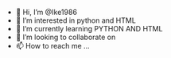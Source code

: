 - 👋 Hi, I’m @Ike1986
- 👀 I’m interested in python and HTML
- 🌱 I’m currently learning PYTHON AND HTML
- 💞️ I’m looking to collaborate on 
- 📫 How to reach me ...

<!---
Ike1986/Ike1986 is a ✨ special ✨ repository because its `README.md` (this file) appears on your GitHub profile.
You can click the Preview link to take a look at your changes.
--->
